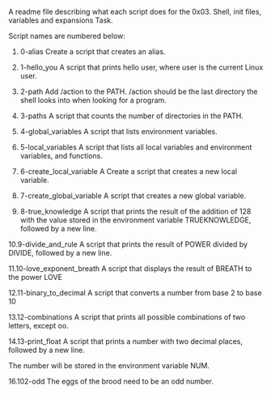 A readme file describing what each script does for the 0x03. Shell, init files, variables and expansions Task.

Script names are numbered below:

1. 0-alias
Create a script that creates an alias.

2. 1-hello_you
A script that prints hello user, where user is the current Linux user.

3. 2-path
Add /action to the PATH. /action should be the last directory the shell looks into when looking for a program.

4. 3-paths
A script that counts the number of directories in the PATH.

5. 4-global_variables
A script that lists environment variables.

6. 5-local_variables
A script that lists all local variables and environment variables, and functions.

7. 6-create_local_variable
A Create a script that creates a new local variable.

8. 7-create_global_variable
A script that creates a new global variable.

9. 8-true_knowledge
A script that prints the result of the addition of 128 with the value stored in the environment variable TRUEKNOWLEDGE, followed by a new line.

10.9-divide_and_rule
A script that prints the result of POWER divided by DIVIDE, followed by a new line.

11.10-love_exponent_breath
A script that displays the result of BREATH to the power LOVE

12.11-binary_to_decimal
A script that converts a number from base 2 to base 10

13.12-combinations
A script that prints all possible combinations of two letters, except oo.

14.13-print_float
A script that prints a number with two decimal places, followed by a new line.

The number will be stored in the environment variable NUM.

16.102-odd
The eggs of the brood need to be an odd number.
